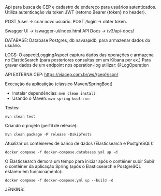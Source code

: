 Api para busca de CEP e cadastro de endereço para usuários autenticados.
Utiliza autenticação via token JWT (retorno Bearer {token} no header).

POST /user -> criar novo usuário.
POST /login -> obter token.

Swagger UI -> /swagger-ui/index.html
API Docs -> /v3/api-docs/

DATABASE:
Database Postgres, db:navaapidb, para armazenar dados do usuário.

LOGS:
O aspect:LoggingAspect captura dados das operações e armazena no ElasticSearch (para posteriores consultas em um Kibana por ex.) 
Para gravar dados de um endpoint nos operation-log utilizar: @LogOperation

API EXTERNA CEP:
https://viacep.com.br/ws/{cep}/json/

Execução da aplicatição (clássico Maven/SpringBoot)
- Instalar dependências:
  `mvn clean install`
- Usando o Maven:
  `mvn spring-boot:run`

Testes:

`mvn clean test`

Criando o projeto (perfil de release):

`mvn clean package -P release -DskipTests`

Atualizar os contêineres de banco de dados (Elasticsearch e PostgreSQL):

`docker compose -f docker-compose.databases.yml up -d`

O Elasticsearch demora um tempo para iniciar após o contêiner subir
Subir o contêiner da aplicação Spring (após o Elasticsearch e PostgreSQL estarem em funcionamento):

`docker compose -f docker-compose.yml up --build -d`


JENKINS: 